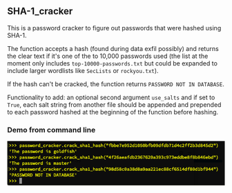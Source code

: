 ## SHA-1_cracker

This is a password cracker to figure out passwords that were hashed using SHA-1.

The function accepts a hash (found during data exfil possibly) and returns the clear text if it's one of the to 10,000 passwords used (the list at the moment only includes `top-10000-passwords.txt` but could be expanded to include larger wordlists like `SecLists` or `rockyou.txt`). 

If the hash can't be cracked, the function returns `PASSWORD NOT IN DATABASE`.

Functionality to add: an optional second argument `use_salts` and if set to `True`, each salt string from another file should be appended and prepended to each password hashed at the beginning of the function before hashing.

### Demo from command line
![Demo](sha-1_cracker_demo.png)
